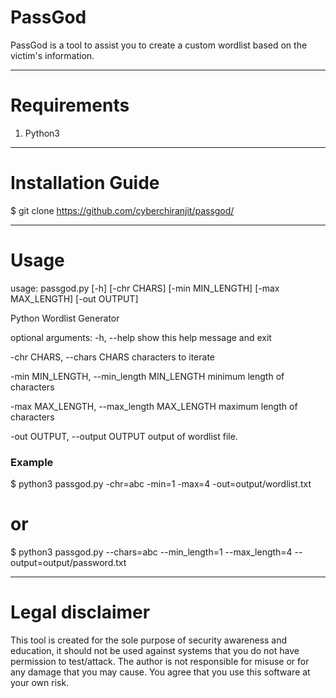 # PassGod
PassGod is a tool to assist you to create a custom wordlist based on the victim's information.
______________________________________________________________________________________________________________

# Requirements
1. Python3

_________________________________________________________________________________________________________________

# Installation Guide

$ git clone https://github.com/cyberchiranjit/passgod/ 

__________________________________________________________________________________________________________________

# Usage
usage: passgod.py [-h] [-chr CHARS] [-min MIN_LENGTH] [-max MAX_LENGTH]
               [-out OUTPUT]

Python Wordlist Generator

optional arguments:
  -h, --help           		 		show this help message and exit

  -chr CHARS, --chars CHARS	 		characters to iterate
                        
  -min MIN_LENGTH, --min_length MIN_LENGTH	minimum length of characters
                        
  -max MAX_LENGTH, --max_length MAX_LENGTH      maximum length of characters
                       
  -out OUTPUT, --output OUTPUT			output of wordlist file.
                       

### Example

$ python3 passgod.py -chr=abc -min=1 -max=4 -out=output/wordlist.txt

# or

$ python3 passgod.py --chars=abc --min_length=1 --max_length=4 --output=output/password.txt

____________________________________________________________________________________________________

# Legal disclaimer

This tool is created for the sole purpose of security awareness and education, it should not be used against systems that you do not have permission to test/attack. The author is not responsible for misuse or for any damage that you may cause. You agree that you use this software at your own risk.
